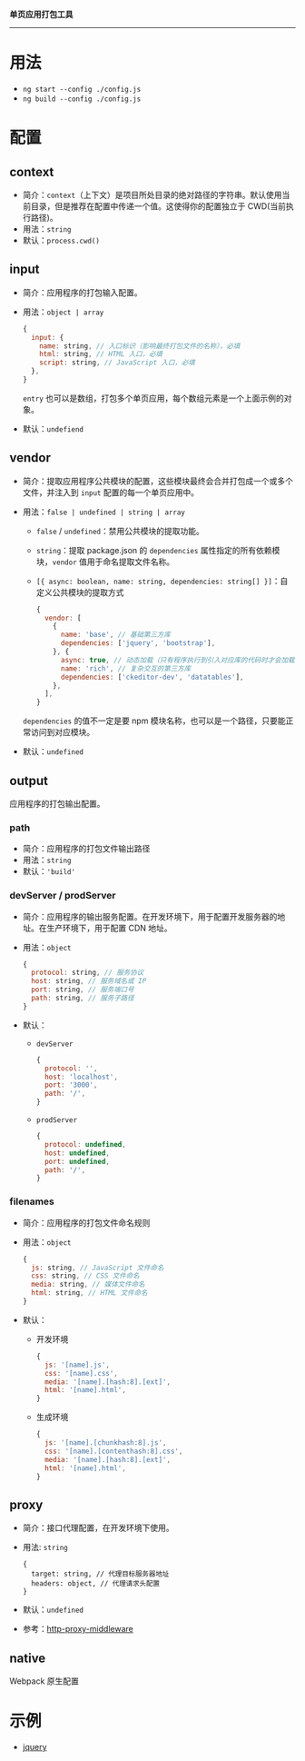 **单页应用打包工具**

---

# 用法
- `ng start --config ./config.js`
- `ng build --config ./config.js`

# 配置
## context
- 简介：`context`（上下文）是项目所处目录的绝对路径的字符串。默认使用当前目录，但是推荐在配置中传递一个值。这使得你的配置独立于 CWD(当前执行路径)。
- 用法：`string`
- 默认：`process.cwd()`

## input
- 简介：应用程序的打包输入配置。
- 用法：`object | array`

    ```javascript
    {
      input: {
        name: string, // 入口标识（影响最终打包文件的名称），必填
        html: string, // HTML 入口，必填
        script: string, // JavaScript 入口，必填
      },
    }
    ```

    `entry` 也可以是数组，打包多个单页应用，每个数组元素是一个上面示例的对象。

- 默认：`undefiend`

## vendor
- 简介：提取应用程序公共模块的配置，这些模块最终会合并打包成一个或多个文件，并注入到 `input` 配置的每一个单页应用中。
- 用法：`false | undefined | string | array`

    - `false` / `undefined`：禁用公共模块的提取功能。
    - `string`：提取 package.json 的 `dependencies` 属性指定的所有依赖模块，`vendor` 值用于命名提取文件名称。
    - `[{ async: boolean, name: string, dependencies: string[] }]`：自定义公共模块的提取方式

        ```javascript
        {
          vendor: [
            {
              name: 'base', // 基础第三方库
              dependencies: ['jquery', 'bootstrap'],
            }, {
              async: true, // 动态加载（只有程序执行到引入对应库的代码时才会加载该文件，且只需加载一次，待实现）
              name: 'rich', // 复杂交互的第三方库
              dependencies: ['ckeditor-dev', 'datatables'],
            },
          ],
        }
        ```

    `dependencies` 的值不一定是要 npm 模块名称，也可以是一个路径，只要能正常访问到对应模块。

- 默认：`undefined`

## output
应用程序的打包输出配置。

### path
- 简介：应用程序的打包文件输出路径
- 用法：`string`
- 默认：`'build'`

### devServer / prodServer
- 简介：应用程序的输出服务配置。在开发环境下，用于配置开发服务器的地址。在生产环境下，用于配置 CDN 地址。
- 用法：`object`

    ```javascript
    {
      protocol: string, // 服务协议
      host: string, // 服务域名或 IP
      port: string, // 服务端口号
      path: string, // 服务子路径
    }
    ```

- 默认：

    - `devServer`

        ```javascript
        {
          protocol: '',
          host: 'localhost',
          port: '3000',
          path: '/',
        }
        ```

    - `prodServer`

        ```javascript
        {
          protocol: undefined,
          host: undefined,
          port: undefined,
          path: '/',
        }
        ```


### filenames
- 简介：应用程序的打包文件命名规则
- 用法：`object`

    ```javascript
    {
      js: string, // JavaScript 文件命名
      css: string, // CSS 文件命名
      media: string, // 媒体文件命名
      html: string, // HTML 文件命名
    }
    ```

- 默认：

    - 开发环境


        ```javascript
        {
          js: '[name].js',
          css: '[name].css',
          media: '[name].[hash:8].[ext]',
          html: '[name].html',
        }
        ```

    - 生成环境

        ```javascript
        {
          js: '[name].[chunkhash:8].js',
          css: '[name].[contenthash:8].css',
          media: '[name].[hash:8].[ext]',
          html: '[name].html',
        }
        ```

## proxy
- 简介：接口代理配置，在开发环境下使用。
- 用法: `string`

    ```
    {
      target: string, // 代理目标服务器地址
      headers: object, // 代理请求头配置
    }
    ```

- 默认：`undefined`
- 参考：[http-proxy-middleware](https://github.com/chimurai/http-proxy-middleware)

## native
Webpack 原生配置

# 示例
- [jquery](./examples/jquery)